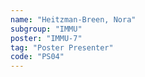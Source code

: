 ```yaml
---
name: "Heitzman-Breen, Nora"
subgroup: "IMMU"
poster: "IMMU-7"
tag: "Poster Presenter"
code: "PS04"
---
```

